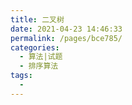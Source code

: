 ```yaml
---
title: 二叉树
date: 2021-04-23 14:46:33
permalink: /pages/bce785/
categories:
  - 算法|试题
  - 排序算法
tags:
  - 
---
```

